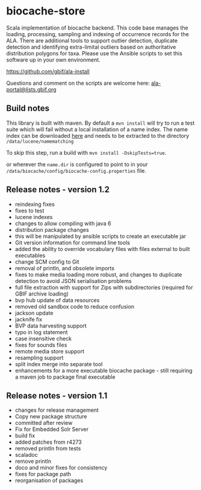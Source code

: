 # biocache-store

Scala implementation of biocache backend.
This code base manages the loading, processing, sampling and indexing of occurrence records for the ALA.
There are additional tools to support outlier detection, duplicate detection and identifying extra-limital outliers
based on authoritative distribution polygons for taxa.
Please use the Ansible scripts to set this software up in your own environment.

https://github.com/gbif/ala-install

Questions and comment on the scripts are welcome here: ala-portal@lists.gbif.org

## Build notes

This library is built with maven. By default a `mvn install` will try to run a test suite which will fail without a local installation of a name index.
The name index can be downloaded [here](http://biocache.ala.org.au/archives/nameindexes/20140610/namematching_v13.tgz) and needs to be extracted to the
directory `/data/lucene/namematching`


To skip this step, run a build with ```mvn install -DskipTests=true```.

or wherever the ```name.dir``` is configured to point to in your ``` /data/biocache/config/biocache-config.properties ``` file.

## Release notes - version 1.2

 * reindexing fixes
 * fixes to test
 * lucene indexes
 * changes to allow compiling with java 6
 * distribution package changes
 * this will be manipulated by ansible scripts to create an executable jar
 * Git version information for command line tools
 * added the ability to override vocabulary files with files external to built executables
 * change SCM config to Git
 * removal of println, and obsolete imports
 * fixes to make media loading more robust, and changes to duplicate detection to avoid JSON serialisation problems
 * full file extraction with support for Zips with subdirectories (required for GBIF archive loading)
 * bvp hub update of data resources
 * removed old sandbox code to reduce confusion
 * jackson update
 * jacknife fix
 * BVP data harvesting support
 * typo in log statement
 * case insensitive check
 * fixes for sounds files
 * remote media store support
 * resampling support
 * split index merge into separate tool
 * enhancements for a more executable biocache package - still requiring a maven job to package final executable

## Release notes - version 1.1

 * changes for release management
 * Copy new package structure
 * committed after review
 * Fix for Embedded Solr Server
 * build fix
 * added patches from r4273
 * removed println from tests
 * scaladoc
 * remove println
 * doco and minor fixes for consistency
 * fixes for package path
 * reorganisation of packages